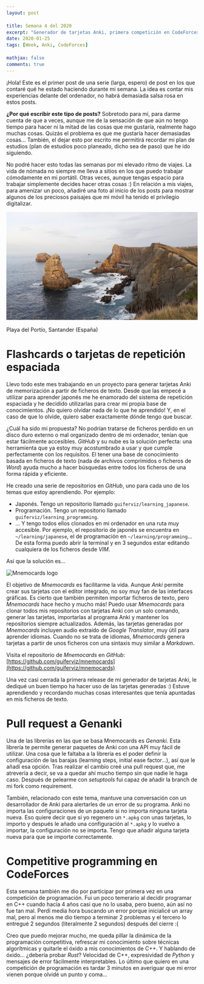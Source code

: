 ```yaml
---
layout: post

title: Semana 4 del 2020
excerpt: "Generador de tarjetas Anki, primera competición en CodeForces, primera pull request en GitHub... La cuarta semana del 2020 ha sido intensa en lo que a experiencias computacionales se refiere :)"
date: 2020-01-25
tags: [Week, Anki, CodeForces]

mathjax: false
comments: true
---
```


¡Hola! Este es el primer post de una serie (larga, espero) de post en los que
contaré qué he estado haciendo durante mi semana.
La idea es contar mis experiencias delante del ordenador, no habrá demasiada
salsa rosa en estos posts.

**¿Por qué escribir este tipo de posts?**
Sobretodo para mí, para darme cuenta de que a veces, aunque me de la sensación
de que aún no tengo tiempo para hacer ni la mitad de las cosas que me gustaría,
realmente hago muchas cosas.
Quizás el problema es que me gustaría hacer demasiadas cosas...
También, el dejar esto por escrito me permitirá recordar mi plan de estudios
(plan de estudios poco planeado, dicho sea de paso) que he ido siguiendo.

No podré hacer esto todas las semanas por mi elevado ritmo de viajes.
La vida de nómada no siempre me lleva a sitios en los que puedo trabajar
cómodamente en mi portátil.
Otras veces, aunque tengas espacio para trabajar simplemente decides hacer
otras cosas :)
En relación a mis viajes, para amenizar un poco, añadiré una foto al inicio de
los posts para mostrar algunos de los preciosos paisajes que mi móvil ha tenido
el privilegio digitalizar.

<p>
<img src="/assets/images/2020_week_04_santander_portio.jpg">
<figcaption>Playa del Portío, Santander (España)</figcaption>
</p>


# Flashcards o tarjetas de repetición espaciada

Llevo todo este mes trabajando en un proyecto para generar tarjetas Anki de
memorización a partir de ficheros de texto.
Desde que las empecé a utilizar para aprender japonés me he enamorado del
sistema de repetición espaciada y he decidido utilizarlas para crear mi propia
base de conocimientos.
¡No quiero olvidar nada de lo que he aprendido!
Y, en el caso de que lo olvide, quiero saber exactamente dónde tengo que
buscar.

¿Cuál ha sido mi propuesta?
No podrían tratarse de ficheros perdido en un disco duro externo o mal
organizado dentro de mi ordenador, tenían que estar fácilmente accesibles.
*GitHub* y su nube es la solución perfecta: una herramienta que ya estoy muy
acostumbrado a usar y que cumple perfectamente con los requisitos.
El tener una base de conocimiento basada en ficheros de texto (nada de archivos
comprimidos o ficheros de *Word*) ayuda mucho a hacer búsquedas entre todos
los ficheros de una forma rápida y eficiente.

He creado una serie de repositorios en *GitHub*, uno para cada uno de los
temas que estoy aprendiendo.
Por ejemplo:
 * Japonés. Tengo un repositorio llamado `guiferviz/learning_japanese`.
 * Programación. Tengo un repositorio llamado `guiferviz/learning_programming`.
 * ...
Y tengo todos ellos clonados en mi ordenador en una ruta muy accesible.
Por ejemplo, el repositorio de japonés se encuentra en `~/learning/japanese`,
el de programación en `~/learning/programming`...
De esta forma puedo abrir la terminal y en 3 segundos estar editando cualquiera
de los ficheros desde *VIM*.

Así que la solución es...

<p>
<img src="https://raw.githubusercontent.com/guiferviz/mnemocards/master/doc/_static/images/logo.png"
     style="display: block; margin: 0 auto;"
     alt="Mnemocards logo">
</p>

El objetivo de *Mnemocards* es facilitarme la vida.
Aunque *Anki* permite crear sus tarjetas con el editor integrado, no soy muy fan
de las interfaces gráficas.
Es cierto que también permiten importar ficheros de texto, pero *Mnemocards*
hace hecho y mucho más!
Puedo usar *Mnemocards* para clonar todos mis repositorios con tarjetas Anki
con un solo comando, generar las tarjetas, importarlas al programa Anki y
mantener los repositorios siempre actualizados.
Además, las tarjetas generadas por *Mnemocards* incluyen audio extraído de
*Google Translator*, muy útil para aprender idiomas.
Cuando no se trata de idiomas, *Mnemocards* genera tarjetas a partir de
unos ficheros con una sintaxis muy similar a *Markdown*.

Visita el repositorio de *Mnemocards* en *GitHub*:
[https://github.com/guiferviz/mnemocards](https://github.com/guiferviz/mnemocards)

Una vez casi cerrada la primera release de mi generador de tarjetas Anki,
le dediqué un buen tiempo ha hacer uso de las tarjetas generadas :)
Estuve aprendiendo y recordando muchas cosas interesantes que tenía apuntadas
en mis ficheros de texto.


# Pull request a Genanki

Una de las librerías en las que se basa Mnemocards es *Genanki*.
Esta librería te permite generar paquetes de Anki con una API muy fácil de
utilizar.
Una cosa que le faltaba a la librería es el poder definir la configuración
de las barajas (learning steps, initial ease factor...), así que le añadí esa
opción.
Tras realizar el cambio creé una pull request que, me atrevería a decir, se
va a quedar ahí mucho tiempo sin que nadie le haga caso.
Después de pelearme con *setuptools* fui capaz de añadir la branch de mi fork
como requirement.

También, relacionado con este tema, mantuve una conversación con un
desarrollador de Anki para alertarles de un error de su programa.
Anki no importa las configuraciones de un paquete si no importa ninguna
tarjeta nueva.
Eso quiere decir que si yo regenero un `*.apkg` con unas tarjetas, lo importo
y después le añado una configuración al `*.apkg` y lo vuelvo a importar,
la configuración no se importa.
Tengo que añadir alguna tarjeta nueva para que se importe correctamente.


# Competitive programming en CodeForces

Esta semana también me dio por participar por primera vez en una competición
de programación.
Fui un poco temerario al decidir programar en C++ cuando hacía 4 años casi que
no lo usaba, pero bueno, aún así no fue tan mal.
Perdí media hora buscando un error porque inicialicé un array mal, pero al
menos me dio tiempo a terminar 2 problemas y el tercero lo entregué 2 segundos
(literalmente 2 segundos) después del cierre :(

Creo que puedo mejorar mucho, me queda pillar la dinámica de la programación
competitiva, refrescar mi conocimiento sobre técnicas algorítmicas y quitarle
el óxido a mis conocimientos de C++.
Y hablando de óxido... ¿debería probar *Rust*?
Velocidad de C++, expresividad de *Python* y mensajes de error fácilmente
interpretables.
Lo último que quiero en una competición de programación es tardar 3 minutos en
averiguar que mi error vienen porque olvidé un punto y coma...

